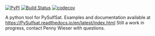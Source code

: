 [![PyPI](https://badgen.net/pypi/v/PySulfSat)](https://pypi.org/project/PySulfSat/)
[![Build Status](https://github.com/PennyWieser/PySulfSat/actions/workflows/main.yml/badge.svg?branch=main)](https://github.com/PennyWieser/PySulfSat/actions/workflows/main.yml)
[![codecov](https://codecov.io/gh/PennyWieser/PySulfSat/branch/main/graph/badge.svg)](https://codecov.io/gh/PennyWieser/PySulfSat/branch/main)

A python tool for PySulfSat.
Examples and documentation available at
https://PySulfsat.readthedocs.io/en/latest/index.html
Still a work in progress, contact Penny Wieser with questions.